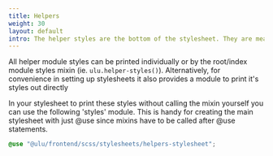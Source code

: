 ```yaml
---
title: Helpers
weight: 30
layout: default
intro: The helper styles are the bottom of the stylesheet. They are meant to override things.
---
```


All helper module styles can be printed individually or by the root/index module styles mixin (ie. `ulu.helper-styles()`). 
Alternatively, for convenience in setting up stylesheets it also provides a module to print it's styles out directly

In your stylesheet to print these styles without calling the mixin yourself you can use the following 'styles' module. This is handy for creating the main stylesheet with just @use since mixins have to be called after @use statements.

```scss
@use "@ulu/frontend/scss/stylesheets/helpers-stylesheet";
```